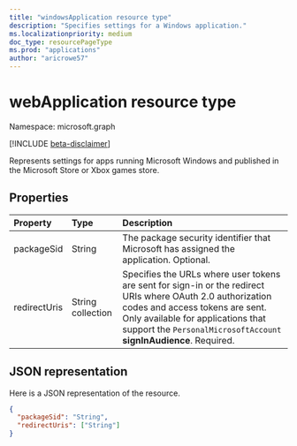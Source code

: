 ```yaml
---
title: "windowsApplication resource type"
description: "Specifies settings for a Windows application."
ms.localizationpriority: medium
doc_type: resourcePageType
ms.prod: "applications"
author: "aricrowe57"
---
```


# webApplication resource type

Namespace: microsoft.graph

[!INCLUDE [beta-disclaimer](../../includes/beta-disclaimer.md)]

Represents settings for apps running Microsoft Windows and published in the Microsoft Store or Xbox games store.

## Properties

| Property | Type | Description |
|:---------|:-----|:------------|
| packageSid | String | The package security identifier that Microsoft has assigned the application. Optional. |
| redirectUris | String collection | Specifies the URLs where user tokens are sent for sign-in or the redirect URIs where OAuth 2.0 authorization codes and access tokens are sent. Only available for applications that support the `PersonalMicrosoftAccount` **signInAudience**. Required. |

## JSON representation
Here is a JSON representation of the resource.

<!-- {
  "blockType": "resource",
  "optionalProperties": [

  ],
  "@odata.type": "microsoft.graph.windowsApplication"
}-->

```json
{
  "packageSid": "String",
  "redirectUris": ["String"]
}

```